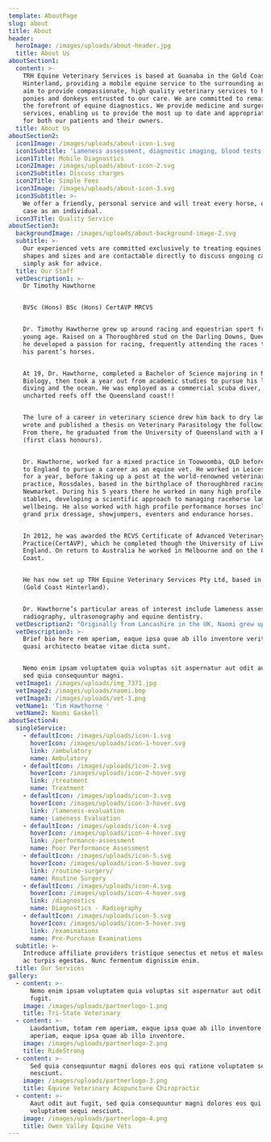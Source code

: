 ```yaml
---
template: AboutPage
slug: about
title: About
header:
  heroImage: /images/uploads/about-header.jpg
  title: About Us
aboutSection1:
  content: >-
    TRH Equine Veterinary Services is based at Guanaba in the Gold Coast
    Hinterland, providing a mobile equine service to the surrounding areas.  We
    aim to provide compassionate, high quality veterinary services to horses,
    ponies and donkeys entrusted to our care. We are committed to remaining at
    the forefront of equine diagnostics. We provide medicine and surgery
    services, enabling us to provide the most up to date and appropriate care
    for both our patients and their owners.
  title: About Us
aboutSection2:
  icon1Image: /images/uploads/about-icon-1.svg
  icon1Subtitle: 'Lameness assessment, diagnostic imaging, blood tests, clinical exams. '
  icon1Title: Mobile Diagnostics
  icon2Image: /images/uploads/about-icon-2.svg
  icon2Subtitle: Discuss charges
  icon2Title: Simple Fees
  icon3Image: /images/uploads/about-icon-3.svg
  icon3Subtitle: >-
    We offer a friendly, personal service and will treat every horse, owner and
    case as an individual.
  icon3Title: Quality Service
aboutSection3:
  backgroundImage: /images/uploads/about-background-image-2.svg
  subtitle: >-
    Our experienced vets are committed exclusively to treating equines of all
    shapes and sizes and are contactable directly to discuss ongoing cases or to
    simply ask for advice.
  title: Our Staff
  vetDescription1: >-
    Dr Timothy Hawthorne


    BVSc (Hons) BSc (Hons) CertAVP MRCVS


    Dr. Timothy Hawthorne grew up around racing and equestrian sport from a
    young age. Raised on a Thoroughbred stud on the Darling Downs, Queensland,
    he developed a passion for racing, frequently attending the races to watch
    his parent’s horses.


    At 19, Dr. Hawthorne, completed a Bachelor of Science majoring in Molecular
    Biology, then took a year out from academic studies to pursue his love for
    diving and the ocean. He was employed as a commercial scuba diver, exploring
    uncharted reefs off the Queensland coast!!


    The lure of a career in veterinary science drew him back to dry land; he
    wrote and published a thesis on Veterinary Parasitology the following year.
    From there, he graduated from the University of Queensland with a BVSc
    (first class honours).


    Dr. Hawthorne, worked for a mixed practice in Toowoomba, QLD before heading
    to England to pursue a career as an equine vet. He worked in Leicestershire
    for a year, before taking up a post at the world-renowned veterinary
    practice, Rossdales, based in the birthplace of thoroughbred racing,
    Newmarket. During his 5 years there he worked in many high profile racing
    stables, developing a scientific approach to managing racehorse lameness and
    wellbeing. He also worked with high profile performance horses including:
    grand prix dressage, showjumpers, eventers and endurance horses.


    In 2012, he was awarded the RCVS Certificate of Advanced Veterinary
    Practice(CertAVP), which he completed though the University of Liverpool,
    England. On return to Australia he worked in Melbourne and on the Gold
    Coast. 


    He has now set up TRH Equine Veterinary Services Pty Ltd, based in Guanaba
    (Gold Coast Hinterland). 


    Dr. Hawthorne’s particular areas of interest include lameness assessment,
    radiography, ultrasonography and equine dentistry.
  vetDescription2: "Originally from Lancashire in the UK, Naomi grew up with horses and this is where her interest in veterinary medicine began. \r\n\nThroughout her clinical studies at the University of Edinburgh, graduating in July 2015, there was a focus on all things equine including time at an equine hospital in Newmarket; the home of British horse racing. \r\n\nShe started her career at a busy mixed practice and although she saw a varied caseload, she wanted to pursue her interests in the equine field. \r\n\n6 months later, Naomi joined an equine only practice and over a 3 year period, she developed many of her skills in lameness investigation, radiography, equine medicine and reproduction.\r\n\nHaving just completed the Southern Hemisphere stud season in QLD, Naomi has fallen in love with the Australian way of life and brings the next chapter of her professional journey to TRH Equine Vets.\r\n\n\r\n\nNot one to rest on her laurels, Naomi will soon commence her studies for her certificate in equine advanced veterinary practice. In her Spare time, Naomi enjoys horse riding (of course!), heading to the beach and making the most of what Queensland has to offer.\r\n\nTo make an appointment please call ‭\r\n\n0400841186"
  vetDescription3: >-
    Brief bio here rem aperiam, eaque ipsa quae ab illo inventore veritatis et
    quasi architecto beatae vitae dicta sunt.


    Nemo enim ipsam voluptatem quia voluptas sit aspernatur aut odit aut fugit,
    sed quia consequuntur magni.
  vetImage1: /images/uploads/img_7371.jpg
  vetImage2: /images/uploads/naomi.bmp
  vetImage3: /images/uploads/vet-3.png
  vetName1: 'Tim Hawthorne '
  vetName2: Naomi Gaskell
aboutSection4:
  singleService:
    - defaultIcon: /images/uploads/icon-1.svg
      hoverIcon: /images/uploads/icon-1-hover.svg
      link: /ambulatory
      name: Ambulatory
    - defaultIcon: /images/uploads/icon-2.svg
      hoverIcon: /images/uploads/icon-2-hover.svg
      link: /treatment
      name: Treatment
    - defaultIcon: /images/uploads/icon-3.svg
      hoverIcon: /images/uploads/icon-3-hover.svg
      link: /lameness-evaluation
      name: Lameness Evaluation
    - defaultIcon: /images/uploads/icon-4.svg
      hoverIcon: /images/uploads/icon-4-hover.svg
      link: /performance-assessment
      name: Poor Performance Assessment
    - defaultIcon: /images/uploads/icon-5.svg
      hoverIcon: /images/uploads/icon-5-hover.svg
      link: /routine-surgery/
      name: Routine Surgery
    - defaultIcon: /images/uploads/icon-4.svg
      hoverIcon: /images/uploads/icon-4-hover.svg
      link: /diagnostics
      name: Diagnostics - Radiography
    - defaultIcon: /images/uploads/icon-5.svg
      hoverIcon: /images/uploads/icon-5-hover.svg
      link: /examinations
      name: Pre-Purchase Examinations
  subtitle: >-
    Introduce affiliate providers tristique senectus et netus et malesuada fames
    ac turpis egestas. Nunc fermentum dignissim enim.
  title: Our Services
gallery:
  - content: >-
      Nemo enim ipsam voluptatem quia voluptas sit aspernatur aut odit aut
      fugit.
    image: /images/uploads/partnerlogo-1.png
    title: Tri-State Veterinary
  - content: >-
      Laudantium, totam rem aperiam, eaque ipsa quae ab illo inventore otam rem
      aperiam, eaque ipsa quae ab illo inventore.
    image: /images/uploads/partnerlogo-2.png
    title: RideStrong
  - content: >-
      Sed quia consequuntur magni dolores eos qui ratione voluptatem sequi
      nesciunt.
    image: /images/uploads/partnerlogo-3.png
    title: Equine Veterinary Acupuncture Chiropractic
  - content: >-
      Aaut odit aut fugit, sed quia consequuntur magni dolores eos qui ratione
      voluptatem sequi nesciunt.
    image: /images/uploads/partnerlogo-4.png
    title: Owen Valley Equine Vets
---
```


